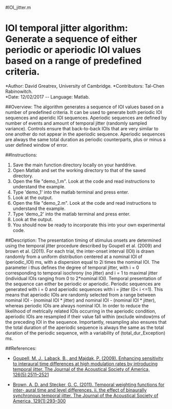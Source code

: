 #IOI_jitter.m
# IOI temporal jitter algorithm: Generate a sequence of either periodic or aperiodic IOI values based on a range of predefined criteria.
*Author: David Greatrex, University of Cambridge.
*Contributors: Tal-Chen Rabinowitch.  
*Date: 12/02/2017 -- Language: Matlab.

##Overview:
The algorithm generates a sequence of IOI values based on a number of predefined criteria.
It can be used to generate both periodic IOI sequences and aperidic IOI sequences.
Aperiodic sequences are defined by number of events and amount of temporal jitter (randomly sampled variance).
Controls ensure that back-to-back IOIs that are very similar to one another do not appear in the aperiodic sequence.
Aperiodic sequences are always the same total duration as periodic counterparts, plus or minus a user defined window of error.

##Instructions:
1. Save the main function directory locally on your harddrive.
2. Open Matlab and set the working directory to that of the saved directory.
3. Open the file "demo_1.m". Look at the code and read instructions to understand the example.
4. Type 'demo_1' into the matlab terminal and press enter.
5. Look at the output.
6. Open the file "demo_2.m". Look at the code and read instructions to understand the example.
7. Type 'demo_2' into the matlab terminal and press enter.
8. Look at the output.
9. You should now be ready to incorporate this into your own experimental code.

##Description:
The presentation timing of stimulus onsets are determined using the temporal jitter procedure described by Goupell et al. (2009) and brown et al. (2011). 
For each trial, the inter-onset interval (IOI) is drawn randomly from a uniform distribution centered at a nominal IOI of (periodic_IOI) ms, with a dispersion equal to 2i times the nominal IOI. 
The parameter i thus defines the degree of temporal jitter, with i = 0 corresponding to temporal isochrony (no jitter) and i = 1 to maximal jitter (individual IOIs ranging from 0 to 2*nominal IOI).
Temporal presentation of the sequence can either be periodic or aperiodic. 
Periodic sequences are generated with i = 0 and aperiodic sequences with i = jitter (0< i <=1). 
This means that aperiodic IOIs are randomly selected from a range between nominal IOI - (nominal IOI * jitter) and nominal IOI - (nominal IOI * jitter), whereas periodic IOIs are always nominal IOI. 
In order to reduce the likelihood of metrically related IOIs occurring in the aperiodic condition, aperiodic IOIs are resampled if their value fall within (exclude window)ms of the preceding IOI in the sequence.
Importantly, resampling also ensures that the total duration of the aperiodic sequence is always the same as the total duration of the periodic sequence, with a variability of (total_dur_Exception) ms.

##References:

* [Goupell, M. J., Laback, B., and Majdak, P. (2009). Enhancing sensitivity to interaural time differences at high modulation rates by introducing temporal jitter. The Journal of the Acoustical Society of America, 126(5):2511–2521](http://scitation.aip.org/content/asa/journal/jasa/126/5/10.1121/1.3206584)

* [Brown, A. D. and Stecker, G. C. (2011). Temporal weighting functions for inter- aural time and level differences. ii. the effect of binaurally synchronous temporal jitter. The Journal of the Acoustical Society of America, 129(1):293–300](http://scitation.aip.org/content/asa/journal/jasa/129/1/10.1121/1.3514422) 